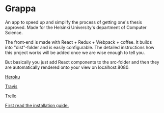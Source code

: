 # Grappa

An app to speed up and simplify the process of getting one's thesis approved. Made for the Helsinki University's department of Computer Science.

The front-end is made with React + Redux + Webpack + coffee. It builds into "dist"-folder and is easily configurable. The detailed instructions how this project works will be added once we are wise enough to tell you.

But basically you just add React components to the src-folder and then they are automatically rendered onto your view on localhost:8080.

[Heroku]()

[Travis]()

[Trello]()

[First read the installation guide.](https://github.com/ultra-hyper-storm-ohtuprojekti/grappa-front/blob/master/INSTALLATION.md)
